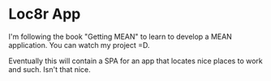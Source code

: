 # Loc8r App

I'm following the book "Getting MEAN" to learn to develop a MEAN application. You can watch my project =D.

Eventually this will contain a SPA for an app that locates nice places to work and such. Isn't that nice.
